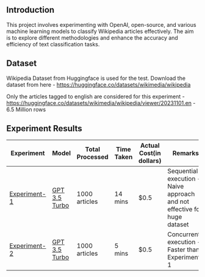 ## Introduction

This project involves experimenting with OpenAI, open-source, and various machine learning models to classify Wikipedia articles effectively. The aim is to explore different methodologies and enhance the accuracy and efficiency of text classification tasks.

## Dataset

Wikipedia Dataset from Huggingface is used for the test. Download the dataset from here - https://huggingface.co/datasets/wikimedia/wikipedia

Only the articles tagged to english are considered for this experiment - https://huggingface.co/datasets/wikimedia/wikipedia/viewer/20231101.en - 6.5 Million rows

## Experiment Results

| Experiment   | Model        | Total Processed | Time Taken | Actual Cost(in dollars) | Remarks            |
|--------------|--------------|-----------------|------------|-------------------------|--------------------|
| [Experiment-1](../classification/Experiment-1%20GPT3.5.ipynb) | [GPT 3.5 Turbo](https://platform.openai.com/docs/models/gpt-3-5-turbo) | 1000 articles   | 14 mins    | $0.5                   | Sequential execution - Naive approach and not effective for huge dataset   |
| [Experiment-2](../classification/Experiment-2%20langchain%20batching.ipynb) | [GPT 3.5 Turbo](https://platform.openai.com/docs/models/gpt-3-5-turbo) | 1000 articles   | 5 mins    | $0.5                     | Concurrent execution - Faster than Experiment-1   |